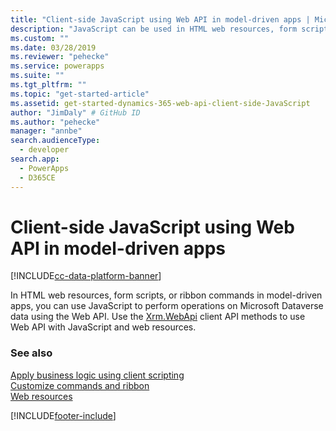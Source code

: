 ```yaml
---
title: "Client-side JavaScript using Web API in model-driven apps | Microsoft Docs"
description: "JavaScript can be used in HTML web resources, form scripts or ribbon commands to perform operations on Microsoft Dataverse for Apps data using Web API"
ms.custom: ""
ms.date: 03/28/2019
ms.reviewer: "pehecke"
ms.service: powerapps
ms.suite: ""
ms.tgt_pltfrm: ""
ms.topic: "get-started-article"
ms.assetid: get-started-dynamics-365-web-api-client-side-JavaScript
author: "JimDaly" # GitHub ID
ms.author: "pehecke"
manager: "annbe"
search.audienceType: 
  - developer
search.app: 
  - PowerApps
  - D365CE
---
```

# Client-side JavaScript using Web API in model-driven apps

[!INCLUDE[cc-data-platform-banner](../../../includes/cc-data-platform-banner.md)]

In HTML web resources, form scripts, or ribbon commands in model-driven apps, you can use JavaScript to perform operations on Microsoft Dataverse data using the Web API. Use the [Xrm.WebApi](/powerapps/developer/model-driven-apps/clientapi/reference/xrm-webapi) client API methods to use Web API with JavaScript and web resources.

### See also
[Apply business logic using client scripting](/powerapps/developer/model-driven-apps/client-scripting)<br/>
[Customize commands and ribbon](/powerapps/developer/model-driven-apps/customize-commands-ribbon)<br/>
[Web resources](/powerapps/developer/model-driven-apps/web-resources)



[!INCLUDE[footer-include](../../../includes/footer-banner.md)]